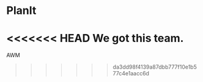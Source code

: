 # PlanIt

<<<<<<< HEAD
We got this team.
=======
AWM 
>>>>>>> da3dd98f4139a87dbb777f10e1b577c4e1aacc6d
